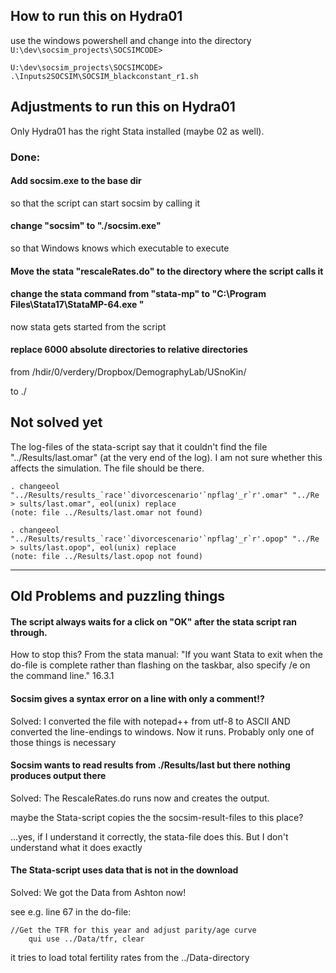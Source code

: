 ## How to run this on Hydra01
use the windows powershell and change into the directory `U:\dev\socsim_projects\SOCSIMCODE>`
```
U:\dev\socsim_projects\SOCSIMCODE> .\Inputs2SOCSIM\SOCSIM_blackconstant_r1.sh
```

## Adjustments to run this on Hydra01

Only Hydra01 has the right Stata installed (maybe 02 as well).

### Done:

#### Add socsim.exe to the base dir

so that the script can start socsim by calling it

#### change "socsim" to "./socsim.exe"

so that Windows knows which executable to execute

#### Move the stata "rescaleRates.do" to the directory where the script calls it

#### change the stata command from "stata-mp" to "C:\Program Files\Stata17\StataMP-64.exe "
now stata gets started from the script

#### replace 6000 absolute directories to relative directories

from 
/hdir/0/verdery/Dropbox/DemographyLab/USnoKin/

to 
./



## Not solved yet


The log-files of the stata-script say that it couldn't find the file "../Results/last.omar" (at the very end of the log). I am not sure whether this affects the simulation. The file should be there.
```
. changeeol "../Results/results_`race'`divorcescenario'`npflag'_r`r'.omar" "../Re
> sults/last.omar", eol(unix) replace
(note: file ../Results/last.omar not found)

. changeeol "../Results/results_`race'`divorcescenario'`npflag'_r`r'.opop" "../Re
> sults/last.opop", eol(unix) replace
(note: file ../Results/last.opop not found)
```
-------------------------------

## Old Problems and puzzling things

#### The script always waits for a click on "OK" after the stata script ran through. 

How to stop this?
From the stata manual: "If you want Stata to exit when the do-file is
complete rather than flashing on the taskbar, also specify /e on the command line." 16.3.1 


#### Socsim gives a syntax error on a line with only a comment!?

Solved: I converted the file with notepad++ from utf-8 to ASCII AND converted the line-endings to windows. Now it runs. Probably only one of those things is necessary


#### Socsim wants to read results from ./Results/last but there nothing produces output there

Solved: The RescaleRates.do runs now and creates the output.

maybe the Stata-script copies the the socsim-result-files to this place?

...yes, if I understand it correctly, the stata-file does this. But I don't understand what it does exactly

#### The Stata-script uses data that is not in the download

Solved: We got the Data from Ashton now!

see e.g. line 67 in the do-file: 
```
//Get the TFR for this year and adjust parity/age curve
	qui use ../Data/tfr, clear
```
it tries to load total fertility rates from the ../Data-directory

